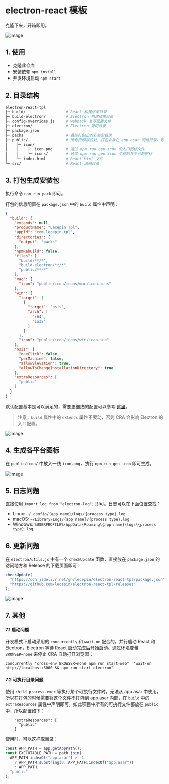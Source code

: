 # electron-react 模板

克隆下来，开箱即用。

![image](https://user-images.githubusercontent.com/11046969/168462721-ebc25be2-6d97-40a9-a115-f3403a167758.png)

## 1. 使用

- 克隆此仓库
- 安装依赖 `npm install`
- 开发环境启动 `npm start`

## 2. 目录结构
```bash
electron-react-tpl
├─ build/                  # React 构建结果目录
├─ build-electron/         # Electron 构建结果目录
├─ config-overrides.js     # webpack 复写配置文件
├─ electron/               # Electron 源码目录
├─ package.json
├─ packs                   # 最终打包出的安装包目录
├─ public/                 # 所有资源存放处，打包会放在 app.asar 同级目录，可直接访问
│    ├─ icon/
│    │    ├─ icon.png      # 通过 npm run gen-icon 的入口图标文件
│    │    └─ icons/        # 通过 npm run gen-icon 生成的各平台的图标
│    └─ index.html         # React html 文件
└─ src/                    # React 源码目录
```

## 3. 打包生成安装包

执行命令 `npm run pack` 即可。

打包的信息配置在 `package.json` 中的 `build` 属性中声明：

```json
{
  "build": {
    "extends": null,
    "productName": "Lecepin Tpl",
    "appId": "com.lecepin.tpl",
    "directories": {
      "output": "packs"
    },
    "npmRebuild": false,
    "files": [
      "build/**/*",
      "build-electron/**/*",
      "public/**/*"
    ],
    "mac": {
      "icon": "public/icon/icons/mac/icon.icns"
    },
    "win": {
      "target": [
        {
          "target": "nsis",
          "arch": [
            "x64",
            "ia32"
          ]
        }
      ],
      "icon": "public/icon/icons/win/icon.ico"
    },
    "nsis": {
      "oneClick": false,
      "perMachine": false,
      "allowElevation": true,
      "allowToChangeInstallationDirectory": true
    },
    "extraResources": [
      "public"
    ]
  }
}
```

默认配置基本是可以满足的，需要更细致的配置可以参考 [这里](https://www.electron.build/)。

> 注意：`build` 属性中的 `extends` 属性不要动，否则 CRA 会影响 Electron 的入口配置。

![image](https://user-images.githubusercontent.com/11046969/168466600-734b8b4a-2899-48e0-accf-ab98d12870f2.png)


## 4. 生成各平台图标

在 `public/icon/` 中放入一线 `icon.png`，执行 `npm run gen-icon` 即可生成。

![image](https://user-images.githubusercontent.com/11046969/168465674-bd6d7ff8-bc95-4077-bef1-066ac20a861a.png)


## 5. 日志问题

直接使用 `import log from "electron-log";` 即可。日志可以在下面位置查找：

- Linux: `~/.config/{app name}/logs/{process type}.log`
- macOS: `~/Library/Logs/{app name}/{process type}.log`
- Windows: `%USERPROFILE%\AppData\Roaming\{app name}\logs\{process type}.log`

## 6. 更新问题

在 `electron/utils.js` 中有一个 `checkUpdate` 函数，直接放在 `package.json` 的访问地方和 Release 的下载页面即可：

```js
checkUpdate(
  "https://cdn.jsdelivr.net/gh/lecepin/electron-react-tpl/package.json",
  "https://github.com/lecepin/electron-react-tpl/releases"
);
```

![image](https://user-images.githubusercontent.com/11046969/168465596-3ba51b56-3d00-409e-b260-a3183ba79214.png)

## 7. 其他

#### 7.1 启动问题
开发模式下启动采用的 `concurrently` 和 `wait-on` 配合的，并行启动 React 和 Electron，Electron 等待 React 启动完成后开始启动。通过环境变量 `BROWSER=none` 来停止 CRA 自动打开浏览器：

```
concurrently "cross-env BROWSER=none npm run start-web"  "wait-on http://localhost:3000 && npm run start-electron" 
```

#### 7.2 可执行目录问题

使用 `child_process.exec` 等执行某个可执行文件时，无法从 app.asar 中使用，所以在打包的时候需要将这个文件不打包到 app.asar 内部，在 `build` 中的 `extraResources` 属性中声明即可。如此项目中所有的可执行文件都放在 `public` 中，所以配置如下：

```
    "extraResources": [
      "public"
    ]
```

使用时，可以这样取目录：

```js
const APP_PATH = app.getAppPath();
const EXECUTABLE_PATH = path.join(
  APP_PATH.indexOf("app.asar") > -1
    ? APP_PATH.substring(0, APP_PATH.indexOf("app.asar"))
    : APP_PATH,
  "public"
);
```
